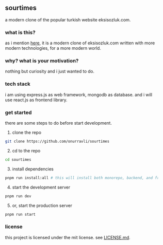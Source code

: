 ## sourtimes

a modern clone of the popular turkish website eksisozluk.com.

### what is this?

as i mention [here](#sourtimes), it is a modern clone of eksisozluk.com written with more modern technologies, for a more modern world.

### why? what is your motivation?

nothing but curiosity and i just wanted to do.

### tech stack

i am using express.js as web framework, mongodb as database. and i will use react.js as frontend library.

### get started

there are some steps to do before start development.

1. clone the repo

```bash
git clone https://github.com/onurravli/sourtimes
```

2. cd to the repo

```bash
cd sourtimes
```

3. install dependencies

```bash
pnpm run install:all # this will install both monorepo, backend, and frontend dependencies
```

4. start the development server

```bash
pnpm run dev
```

5. or, start the production server

```bash
pnpm run start
```

### license

this project is licensed under the mit license. see [LICENSE.md](./LICENSE.md).
